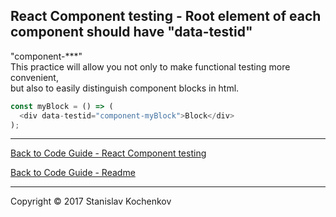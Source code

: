 ## React Component testing - Root element of each component should have "data-testid"

"component-***"  
This practice will allow you not only to make functional testing more convenient,  
but also to easily distinguish component blocks in html.

```javascript
const myBlock = () => (
  <div data-testid="component-myBlock">Block</div>
);
```

---

[Back to Code Guide - React Component testing](https://github.com/UserBug/codeGuide/tree/v2/docs/reactComponentTesting)

[Back to Code Guide - Readme](https://github.com/UserBug/codeGuide/tree/v2)

---
Copyright © 2017 Stanislav Kochenkov 